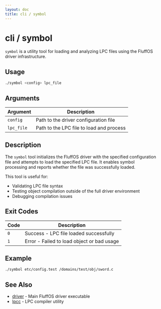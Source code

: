 ```yaml
---
layout: doc
title: cli / symbol
---
```

# cli / symbol

`symbol` is a utility tool for loading and analyzing LPC files using the FluffOS driver infrastructure.

## Usage

```bash
./symbol <config> lpc_file
```

## Arguments

| Argument     | Description                                           |
|--------------|-------------------------------------------------------|
| `config`     | Path to the driver configuration file                 |
| `lpc_file`   | Path to the LPC file to load and process              |

## Description

The `symbol` tool initializes the FluffOS driver with the specified configuration file and attempts to load the specified LPC file. It enables symbol processing and reports whether the file was successfully loaded.

This tool is useful for:
- Validating LPC file syntax
- Testing object compilation outside of the full driver environment
- Debugging compilation issues

## Exit Codes

| Code | Description                                  |
|------|----------------------------------------------|
| `0`  | Success - LPC file loaded successfully       |
| `1`  | Error - Failed to load object or bad usage   |

## Example

```bash
./symbol etc/config.test /domains/test/obj/sword.c
```

## See Also

- [driver](driver.md) - Main FluffOS driver executable
- [lpcc](lpcc.md) - LPC compiler utility
